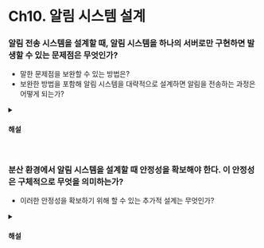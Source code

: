 # Ch10. 알림 시스템 설계

### 알림 전송 시스템을 설계할 때, 알림 시스템을 하나의 서버로만 구현하면 발생할 수 있는 문제점은 무엇인가?

* 말한 문제점을 보완할 수 있는 방법은?
* 보완한 방법을 포함해 알림 시스템을 대략적으로 설계하면 알림을 전송하는 과정은 어떻게 되는가?

<details>
<summary><h4>해설</h4></summary>

> 알림 전송 시스템을 설계할 때, 알림 시스템을 하나의 서버로만 구현하면 발생할 수 있는 문제점은 무엇인가?
* SPOF, 규모 확장성, 성능 병목 등

> 말한 문제점을 보완할 수 있는 방법은?
* 알람 서버를 증설하고, 데이터베이스와 캐시를 해당 서버에서 분리한다.
* 메세지 큐를 이용해 시스템 컴포넌트 사이의 강한 결합을 끊는다.

> 보완한 방법을 포함해 알림 시스템을 대략적으로 설계하면 알림을 전송하는 과정은 어떻게 되는가?
1. API를 호출하여 알림 서버로 알림을 보낸다.
2. 알림 서버는 사용자 정보, 단말 토큰, 알림 설정 같은 메타데이터(metada-ta)를 캐시나 데이터베이스에서 가져온다.
3. 알림 서버는 전송할 알림에 맞는 이벤트를 만들어서 해당 이벤트를 한 큐에 넣는다. 가령 iOS 푸시 알림 이벤트는 iOS 푸시 알림 큐에 넣어야 한다.
4. 작업 서버는 메시지 큐에서 알림 이벤트를 꺼낸다.
5. 작업 서버는 알림을 제3자 서비스로 보낸다.
6. 제3자 서비스는 사용자 단말로 알림을 전송한다.

</details>

<br>

### 분산 환경에서 알림 시스템을 설계할 때 안정성을 확보해야 한다. 이 안정성은 구체적으로 무엇을 의미하는가?

* 이러한 안정성을 확보하기 위해 할 수 있는 추가적 설계는 무엇인가?

<details>
<summary><h4>해설</h4></summary>

> 분산 환경에서 알림 시스템을 설계할 때 안정성을 확보해야 한다. 이 안정성은 구체적으로 무엇을 의미하는가?
* 데이터 손실 방지, 알림 중복 전송 방지 등

> 이러한 안정성을 확보하기 위해 할 수 있는 추가적 설계는 무엇인가?
* 데이터 손실 방지: 알림 로그 데이터베이스 추가, 전송 실패 혹은 유실을 대비한 재시도 메커니즘 구현
* 알림 중복 전송 방지: 이벤트 ID 추가
</details>

